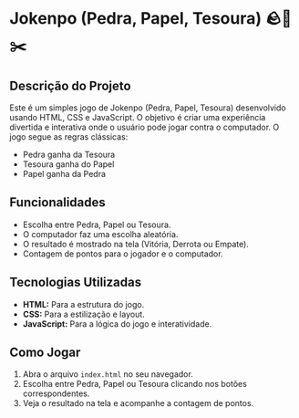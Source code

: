   # Jokenpo (Pedra, Papel, Tesoura) 🪨📄✂️

## Descrição do Projeto

Este é um simples jogo de Jokenpo (Pedra, Papel, Tesoura) desenvolvido usando HTML, CSS e JavaScript. O objetivo é criar uma experiência divertida e interativa onde o usuário pode jogar contra o computador. O jogo segue as regras clássicas:

- Pedra ganha da Tesoura
- Tesoura ganha do Papel
- Papel ganha da Pedra

## Funcionalidades

- Escolha entre Pedra, Papel ou Tesoura.
- O computador faz uma escolha aleatória.
- O resultado é mostrado na tela (Vitória, Derrota ou Empate).
- Contagem de pontos para o jogador e o computador.

## Tecnologias Utilizadas

- **HTML:** Para a estrutura do jogo.
- **CSS:** Para a estilização e layout.
- **JavaScript:** Para a lógica do jogo e interatividade.

## Como Jogar

1. Abra o arquivo `index.html` no seu navegador.
2. Escolha entre Pedra, Papel ou Tesoura clicando nos botões correspondentes.
3. Veja o resultado na tela e acompanhe a contagem de pontos.

